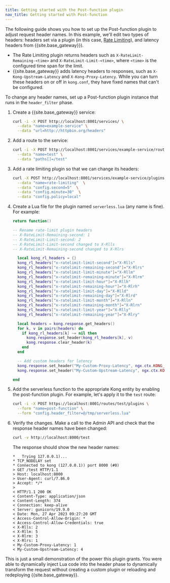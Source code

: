 ```yaml
---
title: Getting started with the Post-function plugin
nav_title: Getting started with Post-function
---
```


The following guide shows you how to set up the Post-function plugin to adjust request header names. In this example, we'll edit two types of headers: headers set via a plugin (in this case, 
[Rate Limiting](/hub/kong-inc/rate-limiting/)), and latency headers from {{site.base_gateway}}).

* The Rate Limiting plugin returns headers such as `X-RateLimit-Remaining-<time>` and `X-RateLimit-Limit-<time>`, 
where `<time>` is the configured time span for the limit.
* {{site.base_gateway}} adds latency headers to responses, such as `X-Kong-Upstream-Latency` and `X-Kong-Proxy-Latency`.
While you can turn these headers on or off in `kong.conf`, they have fixed names that can't be configured. 

To change any header names, set up a Post-function plugin instance that runs in the `header_filter` phase.

1. Create a {{site.base_gateway}} service:

    ```sh
    curl -i -X POST http://localhost:8001/services/ \
      --data "name=example-service" \
      --data "url=http://httpbin.org/headers"
    ```

1. Add a route to the service:

    ```sh
    curl -i -X POST http://localhost:8001/services/example-service/routes \
      --data "name=test" \
      --data "paths[]=/test"
    ```

1. Add a rate limiting plugin so that we can change its headers:

    ```sh
    curl -X POST http://localhost:8001/services/example-service/plugins \
      --data "name=rate-limiting"  \
      --data "config.second=5"  \
      --data "config.minute=30"  \
      --data "config.policy=local"
    ```

1. Create a Lua file for the plugin named `serverless.lua` (any name is fine). 
For example:

    ```lua
    return function()

    -- Rename rate-limit plugin headers
    -- X-RateLimit-Remaining-second: 1
    -- X-RateLimit-Limit-second: 2
    -- X-RateLimit-Limit-second changed to X-Rlls
    -- X-RateLimit-Remaining-second changed to X-Rlrs

      local kong_rl_headers = {}
      kong_rl_headers["x-ratelimit-limit-second"]="X-Rlls"
      kong_rl_headers["x-ratelimit-remaining-second"]="X-Rlrs"
      kong_rl_headers["x-ratelimit-limit-minute"]="X-Rllm"
      kong_rl_headers["x-ratelimit-remaining-minute"]="X-Rlrm"
      kong_rl_headers["x-ratelimit-limit-hour"]="X-Rllh"
      kong_rl_headers["x-ratelimit-remaining-hour"]="X-Rlrh"
      kong_rl_headers["x-ratelimit-limit-day"]="X-Rlld"
      kong_rl_headers["x-ratelimit-remaining-day"]="X-Rlrd"
      kong_rl_headers["x-ratelimit-limit-month"]="X-Rlln"
      kong_rl_headers["x-ratelimit-remaining-month"]="X-Rlrn"
      kong_rl_headers["x-ratelimit-limit-year"]="X-Rlly"
      kong_rl_headers["x-ratelimit-remaining-year"]="X-Rlry"

      local headers = kong.response.get_headers()
      for k, v in pairs(headers) do
        if kong_rl_headers[k] ~= nil then
          kong.response.set_header(kong_rl_headers[k], v)
          kong.response.clear_header(k)
        end
      end

      -- Add custom headers for latency
      kong.response.set_header("My-Custom-Proxy-Latency", ngx.ctx.KONG_PROXY_LATENCY)
      kong.response.set_header("My-Custom-Upstream-Latency", ngx.ctx.KONG_WAITING_TIME)

    end
    ```

1. Add the serverless function to the appropriate Kong entity by enabling the post-function plugin. 
For example, let's apply it to the `test` route:

    ```sh
    curl -i -X POST https://localhost:8001/routes/test/plugins \
      --form "name=post-function" \
      --form "config.header_filter=@/tmp/serverless.lua"
    ```

1. Verify the changes. Make a call to the Admin API and check that the response header names have been changed:

    ```sh
    curl -v http://localhost:8000/test
    ```

    The response should show the new header names:

    ```
    *   Trying 127.0.0.1)...
    * TCP_NODELAY set
    * Connected to kong (127.0.0.1)) port 8000 (#0)
    > GET /test HTTP/1.1
    > Host: localhost:8000
    > User-Agent: curl/7.86.0
    > Accept: */*
    >
    < HTTP/1.1 200 OK
    < Content-Type: application/json
    < Content-Length: 374
    < Connection: keep-alive
    < Server: gunicorn/19.9.0
    < Date: Mon, 27 Apr 2023 09:27:20 GMT
    < Access-Control-Allow-Origin: *
    < Access-Control-Allow-Credentials: true
    < X-Rlls: 2
    < X-Rllm: 5
    < X-Rlrm: 3
    < X-Rlrs: 1
    < My-Custom-Proxy-Latency: 1
    < My-Custom-Upstream-Latency: 4
    ```

This is just a small demonstration of the power this plugin grants. You were
able to dynamically inject Lua code into the header phase to dynamically
transform the request without creating a custom plugin or
reloading and redeploying {{site.base_gateway}}.
